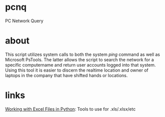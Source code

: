 # pcnq
PC Network Query

# about
This script utilizes system calls to both the system *ping* command as well as Microsoft PsTools. The latter allows the script to search the network for a specific computername and return user accounts logged into that system. Using this tool it is easier to discern the realtime location and owner of laptops in the company that have shifted hands or locations. 

# links
<a href="http://www.python-excel.org/">Working with Excel Files in Python</a>: Tools to use for .xls/.xlsx/etc

